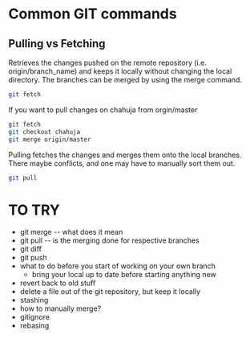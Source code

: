 Common GIT commands
===================

Pulling vs Fetching
-------------------


Retrieves the changes pushed on the remote repository (i.e. origin/branch_name) and keeps it locally without changing the local directory. The branches can be merged by using the merge command.

```sh
git fetch
```

If you want to pull changes on chahuja from  orgin/master

```sh
git fetch
git checkout chahuja
git merge origin/master
```

Pulling fetches the changes and merges them onto the local branches. There maybe conflicts, and one may have to manually sort them out.

```sh
git pull
```


# TO TRY
* git merge -- what does it mean
* git pull -- is the merging done for respective branches
* git diff
* git push
* what to do before you start of working on your own branch
  * bring your local up to date before starting anything new
* revert back to old stuff
* delete a file out of the git repository, but keep it locally
* stashing
* how to manually merge?
* gitignore
* rebasing
